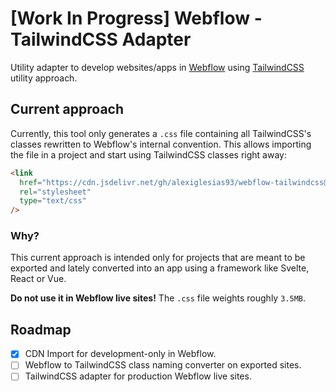 # [Work In Progress] Webflow - TailwindCSS Adapter

Utility adapter to develop websites/apps in [Webflow](https://webflow.com/) using [TailwindCSS](https://tailwindcss.com/) utility approach.

## Current approach

Currently, this tool only generates a `.css` file containing all TailwindCSS's classes rewritten to Webflow's internal convention.
This allows importing the file in a project and start using TailwindCSS classes right away:

```html
<link
  href="https://cdn.jsdelivr.net/gh/alexiglesias93/webflow-tailwindcss@master/webflow.css"
  rel="stylesheet"
  type="text/css"
/>
```

### Why?

This current approach is intended only for projects that are meant to be exported and lately converted into an app using a framework like Svelte, React or Vue.

**Do not use it in Webflow live sites!** The `.css` file weights roughly `3.5MB`.

## Roadmap

- [x] CDN Import for development-only in Webflow.
- [ ] Webflow to TailwindCSS class naming converter on exported sites.
- [ ] TailwindCSS adapter for production Webflow live sites.

